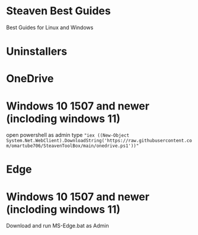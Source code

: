 # Steaven Best Guides
Best Guides for Linux and Windows


# Uninstallers


# OneDrive


# Windows 10 1507 and newer (incloding windows 11)



open powershell as admin type `"iex ((New-Object System.Net.WebClient).DownloadString('https://raw.githubusercontent.com/omartube706/SteavenToolBox/main/onedrive.ps1'))"`


# Edge



# Windows 10 1507 and newer (incloding windows 11)


Download and run MS-Edge.bat as Admin